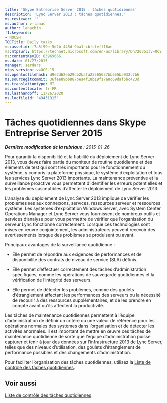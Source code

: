 ```yaml
---
title: 'Skype Entreprise Server 2015 : tâches quotidiennes'
description: 'Lync Server 2013 : tâches quotidiennes.'
ms.reviewer: ''
ms.author: v-lanac
author: lanachin
f1.keywords:
- NOCSH
TOCTitle: Daily tasks
ms:assetid: f7a5f99e-5d2b-445d-9ba1-cbfcfeff16ae
ms:mtpsurl: https://technet.microsoft.com/en-us/library/Dn720351(v=OCS.15)
ms:contentKeyID: 63969666
ms.date: 01/27/2015
manager: serdars
mtps_version: v=OCS.15
ms.openlocfilehash: d9e2d62eb29db2bafa23565637bb655ba932c7b6
ms.sourcegitcommit: 36fee89bb887bea4f18b19f17a8c69daf5bc423d
ms.translationtype: MT
ms.contentlocale: fr-FR
ms.lasthandoff: 11/26/2020
ms.locfileid: "49431315"
---
```

# <a name="daily-tasks-in-lync-server-2013"></a>Tâches quotidiennes dans Skype Entreprise Server 2015

<div data-xmlns="http://www.w3.org/1999/xhtml">

<div class="topic" data-xmlns="http://www.w3.org/1999/xhtml" data-msxsl="urn:schemas-microsoft-com:xslt" data-cs="https://msdn.microsoft.com/">

<div data-asp="https://msdn2.microsoft.com/asp">



</div>

<div id="mainSection">

<div id="mainBody">

<span> </span>

_**Dernière modification de la rubrique :** 2015-01-26_

Pour garantir la disponibilité et la fiabilité du déploiement de Lync Server 2013, vous devez faire partie du moniteur de routine quotidienne et des éléments de test qui sont très importants pour le fonctionnement du système, y compris la plateforme physique, le système d’exploitation et tous les services Lync Server 2013 importants. La maintenance préventive et la surveillance proactive vous permettent d’identifier les erreurs potentielles et les problèmes susceptibles d’affecter le déploiement de Lync Server 2013.

L’analyse du déploiement de Lync Server 2013 implique de vérifier les problèmes liés aux connexions, services, ressources serveur et ressources système. Les systèmes d’exploitation Windows Server, avec System Center Operations Manager et Lync Server vous fournissent de nombreux outils et services d’analyse pour vous permettre de vérifier que l’organisation du serveur Lync fonctionne correctement. Lorsque ces technologies sont mises en œuvre conjointement, les administrateurs peuvent recevoir des avertissements lorsque des problèmes se produisent ou avant.

Principaux avantages de la surveillance quotidienne :

  - Elle permet de répondre aux exigences de performances et de disponibilité des contrats de niveau de service (SLA) définis.

  - Elle permet d’effectuer correctement des tâches d’administration spécifiques, comme les opérations de sauvegarde quotidiennes et la vérification de l’intégrité des serveurs.

  - Elle permet de détecter les problèmes, comme des goulets d’étranglement affectant les performances des serveurs ou la nécessité de recourir à des ressources supplémentaires, et de les prendre en compte avant qu’ils affectent la productivité.

Les tâches de maintenance quotidiennes permettent à l’équipe d’administration de définir un critère ou une valeur de référence pour les opérations normales des systèmes dans l’organisation et de détecter les activités anormales. Il est important de mettre en œuvre ces tâches de maintenance quotidienne de sorte que l’équipe d’administration puisse capturer et tenir à jour des données sur l’infrastructure 2013 de Lync Server, telles que des niveaux d’utilisation, des goulets d’étranglement de performance possibles et des changements d’administration.

Pour faciliter l’organisation des tâches quotidiennes, utilisez la [Liste de contrôle des tâches quotidiennes](lync-server-2013-operations-checklists.md).

<div>

## <a name="see-also"></a>Voir aussi


[Liste de contrôle des tâches quotidiennes](lync-server-2013-operations-checklists.md)  
  

</div>

</div>

<span> </span>

</div>

</div>

</div>

